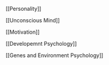 [[Personality]]

[[Unconscious Mind]]

[[Motivation]]

[[Developemnt Psychology]]

[[Genes and Environment Psychology]]

